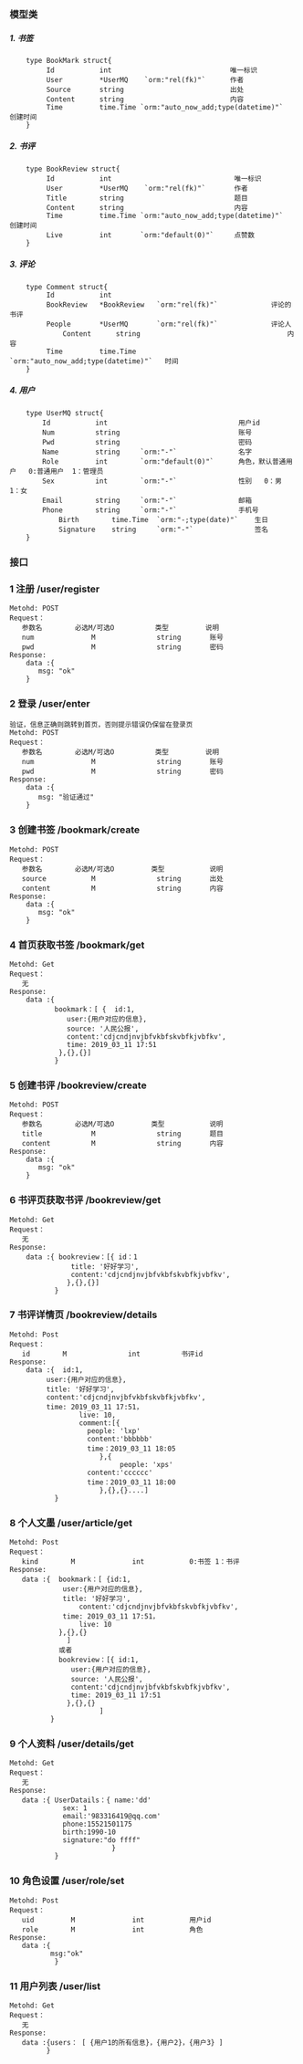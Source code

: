 ### 模型类
##### 1. 书签
		type BookMark struct{
		     Id           int                             唯一标识
		     User         *UserMQ    `orm:"rel(fk)"`      作者
		     Source       string                          出处 
		     Content      string                          内容
		     Time         time.Time `orm:"auto_now_add;type(datetime)"`     创建时间 
		}


##### 2. 书评
		type BookReview struct{
		     Id           int                              唯一标识
		     User         *UserMQ    `orm:"rel(fk)"`       作者
		     Title        string                           题目
		     Content      string                           内容
		     Time         time.Time `orm:"auto_now_add;type(datetime)"`     创建时间
		     Live         int       `orm:"default(0)"`     点赞数
        }



##### 3. 评论
		type Comment struct{
			 Id           int 
			 BookReview   *BookReview   `orm:"rel(fk)"`             评论的书评
			 People       *UserMQ       `orm:"rel(fk)"`             评论人
		         Content      string                                    内容
			 Time         time.Time     `orm:"auto_now_add;type(datetime)"`   时间
        }


##### 4. 用户
		type UserMQ struct{
			Id           int                                用户id
			Num          string                             账号
			Pwd          string                             密码
			Name         string     `orm:"-"`               名字
			Role         int        `orm:"default(0)"`      角色，默认普通用户   0:普通用户  1：管理员
			Sex          int        `orm:"-"`               性别   0：男   1：女
			Email        string     `orm:"-"`               邮箱
			Phone        string     `orm:"-"`               手机号
		        Birth        time.Time  `orm:"-;type(date)"`    生日
		        Signature    string     `orm:"-"`               签名
		}


### 接口
### 1 注册 /user/register
    Metohd: POST
    Request：  
	   参数名        必选M/可选O          类型         说明
       num              M               string       账号 
	   pwd              M               string       密码 
    Response:
	    data :{
           msg: "ok"
	    }

### 2 登录 /user/enter
    验证，信息正确则跳转到首页，否则提示错误仍保留在登录页
    Metohd: POST
    Request：   
	   参数名        必选M/可选O          类型         说明
	   num              M               string       账号
	   pwd              M               string       密码
    Response:
	    data :{
           msg: "验证通过"
	    }

### 3 创建书签 /bookmark/create
    Metohd: POST
    Request：  
	   参数名        必选M/可选O         类型           说明
	   source           M               string       出处
	   content          M               string       内容
    Response:
	    data :{
           msg: "ok"
	    }

### 4 首页获取书签 /bookmark/get
    Metohd: Get
    Request：  
	   无
    Response:
	    data :{
               bookmark：[ {  id:1,
			      user:{用户对应的信息},
			      source: '人民公报',   
			      content:'cdjcndjnvjbfvkbfskvbfkjvbfkv',
			      time: 2019_03_11 17:51
			    },{},{}]
               }


### 5 创建书评 /bookreview/create
    Metohd: POST
    Request：  
	   参数名        必选M/可选O         类型           说明
	   title            M               string       题目
	   content          M               string       内容
    Response:
	    data :{
           msg: "ok"
	    }

### 6 书评页获取书评 /bookreview/get
    Metohd: Get
    Request：  
	   无
    Response:
	    data :{ bookreview：[{ id：1
				   title: '好好学习',   
				   content:'cdjcndjnvjbfvkbfskvbfkjvbfkv',
				  },{},{}]
               }

### 7 书评详情页 /bookreview/details
    Metohd: Post
    Request：  
	   id        M               int          书评id
    Response:
	    data :{  id:1,
		     user:{用户对应的信息},
		     title: '好好学习',   
		     content:'cdjcndjnvjbfvkbfskvbfkjvbfkv',
	   	     time: 2019_03_11 17:51，
                     live: 10,
                     comment:[{
		               people: 'lxp'
		               content:'bbbbbb'
		               time：2019_03_11 18:05
                          },{
                               people: 'xps'
		               content:'cccccc'
		               time：2019_03_11 18:00
                          },{},{}....]
               }

### 8 个人文墨 /user/article/get
    Metohd: Post
    Request：  
	   kind        M              int           0:书签 1：书评
    Response:
	   data :{  bookmark：[ {id:1,
				 user:{用户对应的信息},
				 title: '好好学习',   
			         content:'cdjcndjnvjbfvkbfskvbfkjvbfkv',
				 time: 2019_03_11 17:51，
			         live: 10
				},{},{}
			      ] 
                或者
                bookreview：[{ id:1,
			       user:{用户对应的信息},
			       source: '人民公报',   
			       content:'cdjcndjnvjbfvkbfskvbfkjvbfkv',
			       time: 2019_03_11 17:51
			      },{},{}
                          ]
              }

### 9 个人资料 /user/details/get
    Metohd: Get
    Request：  
       无
    Response:
	   data :{ UserDatails：{ name:'dd'       
				 sex: 1          
				 email:'983316419@qq.com'       
				 phone:15521501175        
				 birth:1990-10       
				 signature:"do ffff"
                             }
               }

### 10 角色设置 /user/role/set
    Metohd: Post
    Request：  
       uid         M              int           用户id
       role        M              int           角色
    Response:
	   data :{ 
		      msg:"ok"
               }

### 11 用户列表 /user/list
    Metohd: Get
    Request：  
       无
    Response:
	   data :{users： [ {用户1的所有信息}，{用户2}，{用户3} ]
             }
